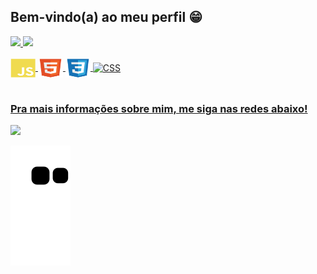 <link rel="stylesheet" href="https://cdn.jsdelivr.net/gh/devicons/devicon@v2.15.1/devicon.min.css">

## Bem-vindo(a) ao meu perfil 😁

 <div>
  <a href="https://github.com/Salomao123">
  <img height="180em" src="https://github-readme-stats.vercel.app/api?username=Salomao123&show_icons=true&theme=tokyonight&include_all_commits=true&count_private=true"/>
  <img height="180em" src="https://github-readme-stats.vercel.app/api/top-langs/?username=Salomao123&layout=compact&langs_count=6&theme=tokyonight"/>
</div>
<div style="display: inline_block"><br>
  <img align="center" alt="Js" height="30" width="40" src="https://raw.githubusercontent.com/devicons/devicon/master/icons/javascript/javascript-plain.svg">
  <img align="center" alt="HTML" height="30" width="40" src="https://raw.githubusercontent.com/devicons/devicon/master/icons/html5/html5-original.svg">
  <img align="center" alt="CSS" height="30" width="40" src="https://raw.githubusercontent.com/devicons/devicon/master/icons/css3/css3-original.svg">
<img align="center" alt="CSS" height="30" width="40" src="https://cdn.jsdelivr.net/gh/devicons/devicon/icons/java/java-original.svg" />          
</div>
 
 <br>
 
  ### Pra mais informações sobre mim, me siga nas redes abaixo!
 
<div> 
  <a href="https://www.linkedin.com/in/salomao123/" target="_blank"><img src="https://img.shields.io/badge/-LinkedIn-%230077B5?style=for-the-badge&logo=linkedin&logoColor=white" target="_blank"></a>
 
  ![Snake animation](https://github.com/Salomao123/Salomao123/blob/output/github-contribution-grid-snake.svg)
</div>
